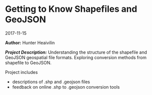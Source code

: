# Getting to Know Shapefiles and GeoJSON

2017-11-15

**Author:** Hunter Heaivilin


__*Project Description:*__ Understanding the structure of the shapefile and GeoJSON geospatial file formats. Exploring conversion methods from shapefile to GeoJSON.

Project includes
- descriptions of .shp and .geojson files
- feedback on online .shp to .geojson conversion tools
